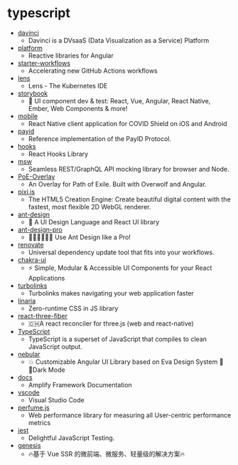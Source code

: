 # typescript
- [davinci](https://github.com/edp963/davinci)
  - Davinci is a DVsaaS (Data Visualization as a Service) Platform
- [platform](https://github.com/ngrx/platform)
  - Reactive libraries for Angular
- [starter-workflows](https://github.com/actions/starter-workflows)
  - Accelerating new GitHub Actions workflows
- [lens](https://github.com/lensapp/lens)
  - Lens - The Kubernetes IDE
- [storybook](https://github.com/storybookjs/storybook)
  - 📓 UI component dev & test: React, Vue, Angular, React Native, Ember, Web Components & more!
- [mobile](https://github.com/CovidShield/mobile)
  - React Native client application for COVID Shield on iOS and Android
- [payid](https://github.com/payid-org/payid)
  - Reference implementation of the PayID Protocol.
- [hooks](https://github.com/alibaba/hooks)
  - React Hooks Library
- [msw](https://github.com/mswjs/msw)
  - Seamless REST/GraphQL API mocking library for browser and Node.
- [PoE-Overlay](https://github.com/Kyusung4698/PoE-Overlay)
  - An Overlay for Path of Exile. Built with Overwolf and Angular.
- [pixi.js](https://github.com/pixijs/pixi.js)
  - The HTML5 Creation Engine: Create beautiful digital content with the fastest, most flexible 2D WebGL renderer.
- [ant-design](https://github.com/ant-design/ant-design)
  - 🌈 A UI Design Language and React UI library
- [ant-design-pro](https://github.com/ant-design/ant-design-pro)
  - 👨🏻‍💻👩🏻‍💻 Use Ant Design like a Pro!
- [renovate](https://github.com/renovatebot/renovate)
  - Universal dependency update tool that fits into your workflows.
- [chakra-ui](https://github.com/chakra-ui/chakra-ui)
  - ⚡️ Simple, Modular & Accessible UI Components for your React Applications
- [turbolinks](https://github.com/turbolinks/turbolinks)
  - Turbolinks makes navigating your web application faster
- [linaria](https://github.com/callstack/linaria)
  - Zero-runtime CSS in JS library
- [react-three-fiber](https://github.com/react-spring/react-three-fiber)
  - 🇨🇭A react reconciler for three.js (web and react-native)
- [TypeScript](https://github.com/microsoft/TypeScript)
  - TypeScript is a superset of JavaScript that compiles to clean JavaScript output.
- [nebular](https://github.com/akveo/nebular)
  - 💥 Customizable Angular UI Library based on Eva Design System 🌚✨Dark Mode
- [docs](https://github.com/aws-amplify/docs)
  - Amplify Framework Documentation
- [vscode](https://github.com/microsoft/vscode)
  - Visual Studio Code
- [perfume.js](https://github.com/Zizzamia/perfume.js)
  - Web performance library for measuring all User-centric performance metrics
- [jest](https://github.com/facebook/jest)
  - Delightful JavaScript Testing.
- [genesis](https://github.com/fmfe/genesis)
  - 🔥基于 Vue SSR 的微前端、微服务、轻量级的解决方案🔥
